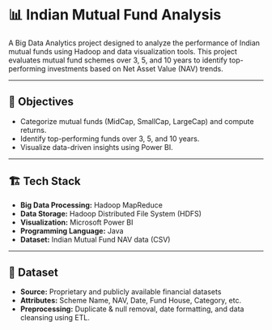 # 📊 Indian Mutual Fund Analysis

A Big Data Analytics project designed to analyze the performance of Indian mutual funds using Hadoop and data visualization tools. This project evaluates mutual fund schemes over 3, 5, and 10 years to identify top-performing investments based on Net Asset Value (NAV) trends.

---


## 🎯 Objectives

- Categorize mutual funds (MidCap, SmallCap, LargeCap) and compute returns.
- Identify top-performing funds over 3, 5, and 10 years.
- Visualize data-driven insights using Power BI.

---

## 🏗️ Tech Stack

- **Big Data Processing:** Hadoop MapReduce  
- **Data Storage:** Hadoop Distributed File System (HDFS)  
- **Visualization:** Microsoft Power BI  
- **Programming Language:** Java  
- **Dataset:** Indian Mutual Fund NAV data (CSV)

---

## 📁 Dataset

- **Source:** Proprietary and publicly available financial datasets  
- **Attributes:** Scheme Name, NAV, Date, Fund House, Category, etc.  
- **Preprocessing:** Duplicate & null removal, date formatting, and data cleansing using ETL.
